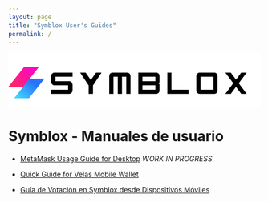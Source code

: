 ```yaml
---
layout: page
title: "Symblox User's Guides"
permalink: /
---
```


![Symblox Logo](assets/SymbloxLogoName.png "Symblox Logo")

# Symblox - Manuales de usuario

-   [MetaMask Usage Guide for Desktop](https://dexempower.github.io/guides/yield-farming/2020/10/22/symblox-guide-for-pc)  *WORK IN PROGRESS*

-   [Quick Guide for Velas Mobile Wallet](https://dexempower.github.io/guides/yield-farming/2020/10/22/symblox-guide-for-mobile)

-   [Guía de Votación en Symblox desde Dispositivos Móviles](https://dexempower.github.io/guides/voting/2020-19-11-symblox-guia-votado)
